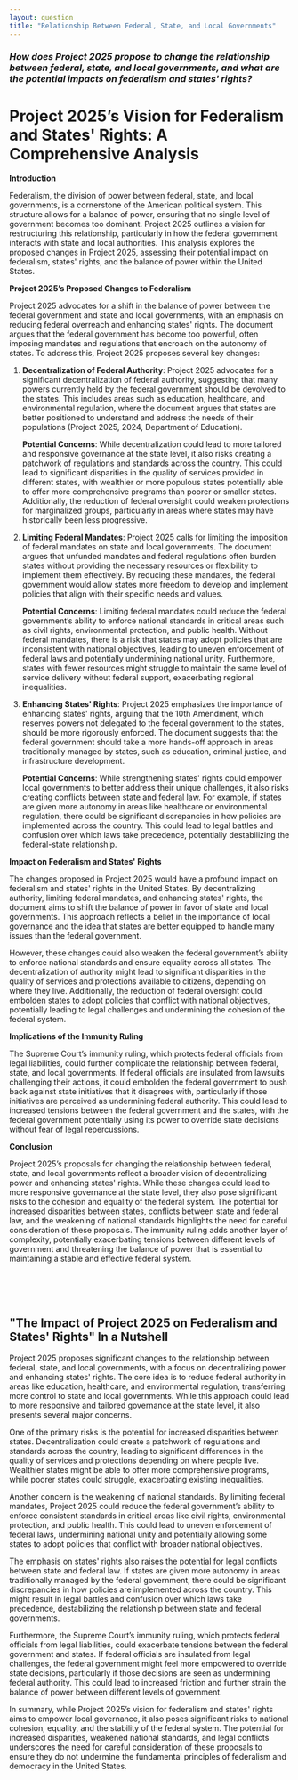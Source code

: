```yaml
---
layout: question
title: "Relationship Between Federal, State, and Local Governments"
---
```


### *How does Project 2025 propose to change the relationship between federal, state, and local governments, and what are the potential impacts on federalism and states' rights?*


# Project 2025’s Vision for Federalism and States' Rights: A Comprehensive Analysis

**Introduction**

Federalism, the division of power between federal, state, and local governments, is a cornerstone of the American political system. This structure allows for a balance of power, ensuring that no single level of government becomes too dominant. Project 2025 outlines a vision for restructuring this relationship, particularly in how the federal government interacts with state and local authorities. This analysis explores the proposed changes in Project 2025, assessing their potential impact on federalism, states' rights, and the balance of power within the United States.

**Project 2025’s Proposed Changes to Federalism**

Project 2025 advocates for a shift in the balance of power between the federal government and state and local governments, with an emphasis on reducing federal overreach and enhancing states' rights. The document argues that the federal government has become too powerful, often imposing mandates and regulations that encroach on the autonomy of states. To address this, Project 2025 proposes several key changes:

1. **Decentralization of Federal Authority**: Project 2025 advocates for a significant decentralization of federal authority, suggesting that many powers currently held by the federal government should be devolved to the states. This includes areas such as education, healthcare, and environmental regulation, where the document argues that states are better positioned to understand and address the needs of their populations (Project 2025, 2024, Department of Education).

   **Potential Concerns**: While decentralization could lead to more tailored and responsive governance at the state level, it also risks creating a patchwork of regulations and standards across the country. This could lead to significant disparities in the quality of services provided in different states, with wealthier or more populous states potentially able to offer more comprehensive programs than poorer or smaller states. Additionally, the reduction of federal oversight could weaken protections for marginalized groups, particularly in areas where states may have historically been less progressive.

2. **Limiting Federal Mandates**: Project 2025 calls for limiting the imposition of federal mandates on state and local governments. The document argues that unfunded mandates and federal regulations often burden states without providing the necessary resources or flexibility to implement them effectively. By reducing these mandates, the federal government would allow states more freedom to develop and implement policies that align with their specific needs and values.

   **Potential Concerns**: Limiting federal mandates could reduce the federal government’s ability to enforce national standards in critical areas such as civil rights, environmental protection, and public health. Without federal mandates, there is a risk that states may adopt policies that are inconsistent with national objectives, leading to uneven enforcement of federal laws and potentially undermining national unity. Furthermore, states with fewer resources might struggle to maintain the same level of service delivery without federal support, exacerbating regional inequalities.

3. **Enhancing States' Rights**: Project 2025 emphasizes the importance of enhancing states' rights, arguing that the 10th Amendment, which reserves powers not delegated to the federal government to the states, should be more rigorously enforced. The document suggests that the federal government should take a more hands-off approach in areas traditionally managed by states, such as education, criminal justice, and infrastructure development.

   **Potential Concerns**: While strengthening states' rights could empower local governments to better address their unique challenges, it also risks creating conflicts between state and federal law. For example, if states are given more autonomy in areas like healthcare or environmental regulation, there could be significant discrepancies in how policies are implemented across the country. This could lead to legal battles and confusion over which laws take precedence, potentially destabilizing the federal-state relationship.

**Impact on Federalism and States' Rights**

The changes proposed in Project 2025 would have a profound impact on federalism and states' rights in the United States. By decentralizing authority, limiting federal mandates, and enhancing states' rights, the document aims to shift the balance of power in favor of state and local governments. This approach reflects a belief in the importance of local governance and the idea that states are better equipped to handle many issues than the federal government.

However, these changes could also weaken the federal government’s ability to enforce national standards and ensure equality across all states. The decentralization of authority might lead to significant disparities in the quality of services and protections available to citizens, depending on where they live. Additionally, the reduction of federal oversight could embolden states to adopt policies that conflict with national objectives, potentially leading to legal challenges and undermining the cohesion of the federal system.

**Implications of the Immunity Ruling**

The Supreme Court’s immunity ruling, which protects federal officials from legal liabilities, could further complicate the relationship between federal, state, and local governments. If federal officials are insulated from lawsuits challenging their actions, it could embolden the federal government to push back against state initiatives that it disagrees with, particularly if those initiatives are perceived as undermining federal authority. This could lead to increased tensions between the federal government and the states, with the federal government potentially using its power to override state decisions without fear of legal repercussions.

**Conclusion**

Project 2025’s proposals for changing the relationship between federal, state, and local governments reflect a broader vision of decentralizing power and enhancing states' rights. While these changes could lead to more responsive governance at the state level, they also pose significant risks to the cohesion and equality of the federal system. The potential for increased disparities between states, conflicts between state and federal law, and the weakening of national standards highlights the need for careful consideration of these proposals. The immunity ruling adds another layer of complexity, potentially exacerbating tensions between different levels of government and threatening the balance of power that is essential to maintaining a stable and effective federal system.

<br><br><br>

## <span id="nutshell">"The Impact of Project 2025 on Federalism and States' Rights" In a Nutshell</span>

Project 2025 proposes significant changes to the relationship between federal, state, and local governments, with a focus on decentralizing power and enhancing states' rights. The core idea is to reduce federal authority in areas like education, healthcare, and environmental regulation, transferring more control to state and local governments. While this approach could lead to more responsive and tailored governance at the state level, it also presents several major concerns.

One of the primary risks is the potential for increased disparities between states. Decentralization could create a patchwork of regulations and standards across the country, leading to significant differences in the quality of services and protections depending on where people live. Wealthier states might be able to offer more comprehensive programs, while poorer states could struggle, exacerbating existing inequalities.

Another concern is the weakening of national standards. By limiting federal mandates, Project 2025 could reduce the federal government’s ability to enforce consistent standards in critical areas like civil rights, environmental protection, and public health. This could lead to uneven enforcement of federal laws, undermining national unity and potentially allowing some states to adopt policies that conflict with broader national objectives.

The emphasis on states' rights also raises the potential for legal conflicts between state and federal law. If states are given more autonomy in areas traditionally managed by the federal government, there could be significant discrepancies in how policies are implemented across the country. This might result in legal battles and confusion over which laws take precedence, destabilizing the relationship between state and federal governments.

Furthermore, the Supreme Court’s immunity ruling, which protects federal officials from legal liabilities, could exacerbate tensions between the federal government and states. If federal officials are insulated from legal challenges, the federal government might feel more empowered to override state decisions, particularly if those decisions are seen as undermining federal authority. This could lead to increased friction and further strain the balance of power between different levels of government.

In summary, while Project 2025’s vision for federalism and states' rights aims to empower local governance, it also poses significant risks to national cohesion, equality, and the stability of the federal system. The potential for increased disparities, weakened national standards, and legal conflicts underscores the need for careful consideration of these proposals to ensure they do not undermine the fundamental principles of federalism and democracy in the United States.
